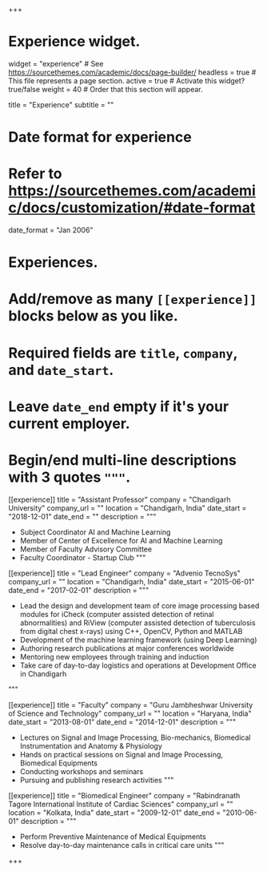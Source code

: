 +++
# Experience widget.
widget = "experience"  # See https://sourcethemes.com/academic/docs/page-builder/
headless = true  # This file represents a page section.
active = true  # Activate this widget? true/false
weight = 40  # Order that this section will appear.

title = "Experience"
subtitle = ""

# Date format for experience
#   Refer to https://sourcethemes.com/academic/docs/customization/#date-format
date_format = "Jan 2006"

# Experiences.
#   Add/remove as many `[[experience]]` blocks below as you like.
#   Required fields are `title`, `company`, and `date_start`.
#   Leave `date_end` empty if it's your current employer.
#   Begin/end multi-line descriptions with 3 quotes `"""`.

[[experience]]
  title = "Assistant Professor"
  company = "Chandigarh University"
  company_url = ""
  location = "Chandigarh, India"
  date_start = "2018-12-01"
  date_end = ""
  description = """
    
  * Subject Coordinator AI and Machine Learning
  * Member of Center of Excellence for AI and Machine Learning
  * Member of Faculty Advisory Committee
  * Faculty Coordinator - Startup Club
  """

[[experience]]
  title = "Lead Engineer"
  company = "Advenio TecnoSys"
  company_url = ""
  location = "Chandigarh, India"
  date_start = "2015-06-01"
  date_end = "2017-02-01"
  description = """
  
  * Lead the design and development team of core image processing based modules for iCheck (computer assisted detection of retinal abnormalities) and RiView (computer assisted detection of tuberculosis from digital chest x-rays) using C++, OpenCV, Python and MATLAB
  * Development of the machine learning framework (using Deep Learning)
  * Authoring research publications at major conferences worldwide
  * Mentoring new employees through training and induction
  * Take care of day-to-day logistics and operations at Development Office in Chandigarh

  """

[[experience]]
  title = "Faculty"
  company = "Guru Jambheshwar University of Science and Technology"
  company_url = ""
  location = "Haryana, India"
  date_start = "2013-08-01"
  date_end = "2014-12-01"
  description = """
  
  * Lectures on Signal and Image Processing, Bio-mechanics, Biomedical Instrumentation and Anatomy & Physiology
  * Hands on practical sessions on Signal and Image Processing, Biomedical Equipments
  * Conducting workshops and seminars
  * Pursuing and publishing research activities
  """

[[experience]]
  title = "Biomedical Engineer"
  company = "Rabindranath Tagore International Institute of Cardiac Sciences"
  company_url = ""
  location = "Kolkata, India"
  date_start = "2009-12-01"
  date_end = "2010-06-01"
  description = """
  
  * Perform Preventive Maintenance of Medical Equipments
  * Resolve day-to-day maintenance calls in critical care units
  """

+++
